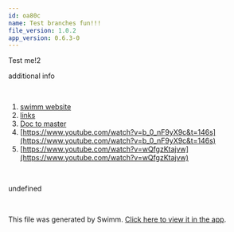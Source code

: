 ```yaml
---
id: oa80c
name: Test branches fun!!!
file_version: 1.0.2
app_version: 0.6.3-0
---
```


<!-- Intro - Do not remove this comment -->
Test me!2

additional info

<br/>

<!-- Steps - Do not remove this comment -->
1. [swimm website](swimm.io)
2. [links](links.0xkTP.sw.md)
3. [Doc to master](http://localhost:5000/#/repos/U0sVB7lC9at5XPOW1TBW/docs/FJ1CA0atRFTqmNXqgNxD)
4. [https://www.youtube.com/watch?v=b_0_nF9yX9c&t=146s](https://www.youtube.com/watch?v=b_0_nF9yX9c&t=146s)
5. [https://www.youtube.com/watch?v=wQfgzKtajvw](https://www.youtube.com/watch?v=wQfgzKtajvw)


<br/>

<!-- Summary - Do not remove this comment -->
undefined

<br/>

This file was generated by Swimm. [Click here to view it in the app](http://localhost:5000/#/repos/Z2l0aHViJTNBJTNBc3ItZXh0ZW5zaW9uJTNBJTNBZG91ZWs=/docs/oa80c).